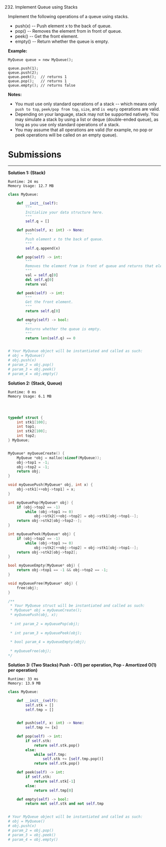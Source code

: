 232. Implement Queue using Stacks

Implement the following operations of a queue using stacks.

* push(x) -- Push element x to the back of queue.
* pop() -- Removes the element from in front of queue.
* peek() -- Get the front element.
* empty() -- Return whether the queue is empty.

**Example:**
```
MyQueue queue = new MyQueue();

queue.push(1);
queue.push(2);  
queue.peek();  // returns 1
queue.pop();   // returns 1
queue.empty(); // returns false
```

**Notes:**

* You must use only standard operations of a stack -- which means only `push to top`, `peek/pop from top`, `size`, and `is empty` operations are valid.
* Depending on your language, stack may not be supported natively. You may simulate a stack by using a list or deque (double-ended queue), as long as you use only standard operations of a stack.
* You may assume that all operations are valid (for example, no pop or peek operations will be called on an empty queue).

# Submissions
---
**Solution 1: (Stack)**
```
Runtime: 24 ms
Memory Usage: 12.7 MB
```
```python
class MyQueue:

    def __init__(self):
        """
        Initialize your data structure here.
        """
        self.q = []

    def push(self, x: int) -> None:
        """
        Push element x to the back of queue.
        """
        self.q.append(x)

    def pop(self) -> int:
        """
        Removes the element from in front of queue and returns that element.
        """
        val = self.q[0]
        del self.q[0]
        return val

    def peek(self) -> int:
        """
        Get the front element.
        """
        return self.q[0]

    def empty(self) -> bool:
        """
        Returns whether the queue is empty.
        """
        return len(self.q) == 0


# Your MyQueue object will be instantiated and called as such:
# obj = MyQueue()
# obj.push(x)
# param_2 = obj.pop()
# param_3 = obj.peek()
# param_4 = obj.empty()
```

**Solution 2: (Stack, Queue)**
```
Runtime: 0 ms
Memory Usage: 6.1 MB
```
```c



typedef struct {
    int stk1[100];
    int top1;
    int stk2[100];
    int top2;
} MyQueue;


MyQueue* myQueueCreate() {
    MyQueue *obj = malloc(sizeof(MyQueue));
    obj->top1 = -1;
    obj->top2 = -1;
    return obj;
}

void myQueuePush(MyQueue* obj, int x) {
    obj->stk1[++obj->top1] = x;
}

int myQueuePop(MyQueue* obj) {
    if (obj->top2 == -1)
        while (obj->top1 >= 0)
            obj->stk2[++obj->top2] = obj->stk1[obj->top1--];
    return obj->stk2[obj->top2--];
}

int myQueuePeek(MyQueue* obj) {
    if (obj->top2 == -1)
        while (obj->top1 >= 0)
            obj->stk2[++obj->top2] = obj->stk1[obj->top1--];
    return obj->stk2[obj->top2];
}

bool myQueueEmpty(MyQueue* obj) {
    return obj->top1 == -1 && obj->top2 == -1;
}

void myQueueFree(MyQueue* obj) {
    free(obj);
}

/**
 * Your MyQueue struct will be instantiated and called as such:
 * MyQueue* obj = myQueueCreate();
 * myQueuePush(obj, x);
 
 * int param_2 = myQueuePop(obj);
 
 * int param_3 = myQueuePeek(obj);
 
 * bool param_4 = myQueueEmpty(obj);
 
 * myQueueFree(obj);
*/
```

**Solution 3: (Two Stacks) Push - O(1) per operation, Pop - Amortized O(1) per operation)**
```
Runtime: 33 ms
Memory: 13.9 MB
```
```python
class MyQueue:

    def __init__(self):
        self.stk = []
        self.tmp = []
        

    def push(self, x: int) -> None:
        self.tmp += [x]

    def pop(self) -> int:
        if self.stk:
            return self.stk.pop()
        else:
            while self.tmp:
                self.stk += [self.tmp.pop()]
            return self.stk.pop()

    def peek(self) -> int:
        if self.stk:
            return self.stk[-1]
        else:
            return self.tmp[0]

    def empty(self) -> bool:
        return not self.stk and not self.tmp


# Your MyQueue object will be instantiated and called as such:
# obj = MyQueue()
# obj.push(x)
# param_2 = obj.pop()
# param_3 = obj.peek()
# param_4 = obj.empty()
```
